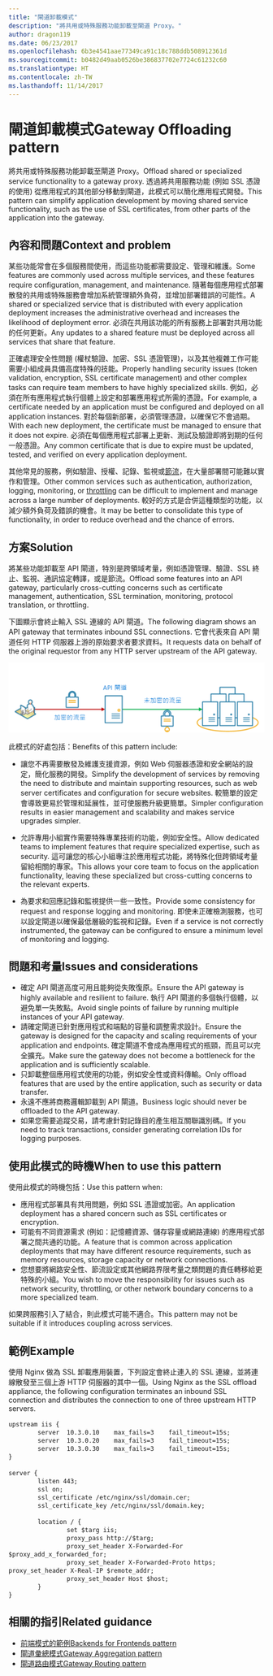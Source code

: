 ```yaml
---
title: "閘道卸載模式"
description: "將共用或特殊服務功能卸載至閘道 Proxy。"
author: dragon119
ms.date: 06/23/2017
ms.openlocfilehash: 6b3e4541aae77349ca91c18c788ddb508912361d
ms.sourcegitcommit: b0482d49aab0526be386837702e7724c61232c60
ms.translationtype: HT
ms.contentlocale: zh-TW
ms.lasthandoff: 11/14/2017
---
```

# <a name="gateway-offloading-pattern"></a><span data-ttu-id="54389-103">閘道卸載模式</span><span class="sxs-lookup"><span data-stu-id="54389-103">Gateway Offloading pattern</span></span>

<span data-ttu-id="54389-104">將共用或特殊服務功能卸載至閘道 Proxy。</span><span class="sxs-lookup"><span data-stu-id="54389-104">Offload shared or specialized service functionality to a gateway proxy.</span></span> <span data-ttu-id="54389-105">透過將共用服務功能 (例如 SSL 憑證的使用) 從應用程式的其他部分移動到閘道，此模式可以簡化應用程式開發。</span><span class="sxs-lookup"><span data-stu-id="54389-105">This pattern can simplify application development by moving shared service functionality, such as the use of SSL certificates, from other parts of the application into the gateway.</span></span>

## <a name="context-and-problem"></a><span data-ttu-id="54389-106">內容和問題</span><span class="sxs-lookup"><span data-stu-id="54389-106">Context and problem</span></span>

<span data-ttu-id="54389-107">某些功能常會在多個服務間使用，而這些功能都需要設定、管理和維護。</span><span class="sxs-lookup"><span data-stu-id="54389-107">Some features are commonly used across multiple services, and these features require configuration, management, and maintenance.</span></span> <span data-ttu-id="54389-108">隨著每個應用程式部署散發的共用或特殊服務會增加系統管理額外負荷，並增加部署錯誤的可能性。</span><span class="sxs-lookup"><span data-stu-id="54389-108">A shared or specialized service that is distributed with every application deployment increases the administrative overhead and increases the likelihood of deployment error.</span></span> <span data-ttu-id="54389-109">必須在共用該功能的所有服務上部署對共用功能的任何更新。</span><span class="sxs-lookup"><span data-stu-id="54389-109">Any updates to a shared feature must be deployed across all services that share that feature.</span></span>

<span data-ttu-id="54389-110">正確處理安全性問題 (權杖驗證、加密、SSL 憑證管理)，以及其他複雜工作可能需要小組成員具備高度特殊的技能。</span><span class="sxs-lookup"><span data-stu-id="54389-110">Properly handling security issues (token validation, encryption, SSL certificate management) and other complex tasks can require team members to have highly specialized skills.</span></span> <span data-ttu-id="54389-111">例如，必須在所有應用程式執行個體上設定和部署應用程式所需的憑證。</span><span class="sxs-lookup"><span data-stu-id="54389-111">For example, a certificate needed by an application must be configured and deployed on all application instances.</span></span> <span data-ttu-id="54389-112">對於每個新部署，必須管理憑證，以確保它不會過期。</span><span class="sxs-lookup"><span data-stu-id="54389-112">With each new deployment, the certificate must be managed to ensure that it does not expire.</span></span> <span data-ttu-id="54389-113">必須在每個應用程式部署上更新、測試及驗證即將到期的任何一般憑證。</span><span class="sxs-lookup"><span data-stu-id="54389-113">Any common certificate that is due to expire must be updated, tested, and verified on every application deployment.</span></span>

<span data-ttu-id="54389-114">其他常見的服務，例如驗證、授權、記錄、監視或[節流](./throttling.md)，在大量部署間可能難以實作和管理。</span><span class="sxs-lookup"><span data-stu-id="54389-114">Other common services such as authentication, authorization, logging, monitoring, or [throttling](./throttling.md) can be difficult to implement and manage across a large number of deployments.</span></span> <span data-ttu-id="54389-115">較好的方式是合併這種類型的功能，以減少額外負荷及錯誤的機會。</span><span class="sxs-lookup"><span data-stu-id="54389-115">It may be better to consolidate this type of functionality, in order to reduce overhead and the chance of errors.</span></span>

## <a name="solution"></a><span data-ttu-id="54389-116">方案</span><span class="sxs-lookup"><span data-stu-id="54389-116">Solution</span></span>

<span data-ttu-id="54389-117">將某些功能卸載至 API 閘道，特別是跨領域考量，例如憑證管理、驗證、SSL 終止、監視、通訊協定轉譯，或是節流。</span><span class="sxs-lookup"><span data-stu-id="54389-117">Offload some features into an API gateway, particularly cross-cutting concerns such as certificate management, authentication, SSL termination, monitoring, protocol translation, or throttling.</span></span> 

<span data-ttu-id="54389-118">下圖顯示會終止輸入 SSL 連線的 API 閘道。</span><span class="sxs-lookup"><span data-stu-id="54389-118">The following diagram shows an API gateway that terminates inbound SSL connections.</span></span> <span data-ttu-id="54389-119">它會代表來自 API 閘道任何 HTTP 伺服器上游的原始要求者要求資料。</span><span class="sxs-lookup"><span data-stu-id="54389-119">It requests data on behalf of the original requestor from any HTTP server upstream of the API gateway.</span></span>

 ![](./_images/gateway-offload.png)
 
<span data-ttu-id="54389-120">此模式的好處包括：</span><span class="sxs-lookup"><span data-stu-id="54389-120">Benefits of this pattern include:</span></span>

- <span data-ttu-id="54389-121">讓您不再需要散發及維護支援資源，例如 Web 伺服器憑證和安全網站的設定，簡化服務的開發。</span><span class="sxs-lookup"><span data-stu-id="54389-121">Simplify the development of services by removing the need to distribute and maintain supporting resources, such as web server certificates and configuration for secure websites.</span></span> <span data-ttu-id="54389-122">較簡單的設定會導致更易於管理和延展性，並可使服務升級更簡單。</span><span class="sxs-lookup"><span data-stu-id="54389-122">Simpler configuration results in easier management and scalability and makes service upgrades simpler.</span></span>

- <span data-ttu-id="54389-123">允許專用小組實作需要特殊專業技術的功能，例如安全性。</span><span class="sxs-lookup"><span data-stu-id="54389-123">Allow dedicated teams to implement features that require specialized expertise, such as security.</span></span> <span data-ttu-id="54389-124">這可讓您的核心小組專注於應用程式功能，將特殊化但跨領域考量留給相關的專家。</span><span class="sxs-lookup"><span data-stu-id="54389-124">This allows your core team to focus on the application functionality, leaving these specialized but cross-cutting concerns to the relevant experts.</span></span>

- <span data-ttu-id="54389-125">為要求和回應記錄和監視提供一些一致性。</span><span class="sxs-lookup"><span data-stu-id="54389-125">Provide some consistency for request and response logging and monitoring.</span></span> <span data-ttu-id="54389-126">即使未正確檢測服務，也可以設定閘道以確保最低層級的監視和記錄。</span><span class="sxs-lookup"><span data-stu-id="54389-126">Even if a service is not correctly instrumented, the gateway can be configured to ensure a minimum level of monitoring and logging.</span></span>

## <a name="issues-and-considerations"></a><span data-ttu-id="54389-127">問題和考量</span><span class="sxs-lookup"><span data-stu-id="54389-127">Issues and considerations</span></span>

- <span data-ttu-id="54389-128">確定 API 閘道高度可用且能夠從失敗復原。</span><span class="sxs-lookup"><span data-stu-id="54389-128">Ensure the API gateway is highly available and resilient to failure.</span></span> <span data-ttu-id="54389-129">執行 API 閘道的多個執行個體，以避免單一失敗點。</span><span class="sxs-lookup"><span data-stu-id="54389-129">Avoid single points of failure by running multiple instances of your API gateway.</span></span> 
- <span data-ttu-id="54389-130">請確定閘道已針對應用程式和端點的容量和調整需求設計。</span><span class="sxs-lookup"><span data-stu-id="54389-130">Ensure the gateway is designed for the capacity and scaling requirements of your application and endpoints.</span></span> <span data-ttu-id="54389-131">確定閘道不會成為應用程式的瓶頸，而且可以完全擴充。</span><span class="sxs-lookup"><span data-stu-id="54389-131">Make sure the gateway does not become a bottleneck for the application and is sufficiently scalable.</span></span>
- <span data-ttu-id="54389-132">只卸載整個應用程式使用的功能，例如安全性或資料傳輸。</span><span class="sxs-lookup"><span data-stu-id="54389-132">Only offload features that are used by the entire application, such as security or data transfer.</span></span>
- <span data-ttu-id="54389-133">永遠不應將商務邏輯卸載到 API 閘道。</span><span class="sxs-lookup"><span data-stu-id="54389-133">Business logic should never be offloaded to the API gateway.</span></span> 
- <span data-ttu-id="54389-134">如果您需要追蹤交易，請考慮針對記錄目的產生相互關聯識別碼。</span><span class="sxs-lookup"><span data-stu-id="54389-134">If you need to track transactions, consider generating correlation IDs for logging purposes.</span></span>

## <a name="when-to-use-this-pattern"></a><span data-ttu-id="54389-135">使用此模式的時機</span><span class="sxs-lookup"><span data-stu-id="54389-135">When to use this pattern</span></span>

<span data-ttu-id="54389-136">使用此模式的時機包括：</span><span class="sxs-lookup"><span data-stu-id="54389-136">Use this pattern when:</span></span>

- <span data-ttu-id="54389-137">應用程式部署具有共用問題，例如 SSL 憑證或加密。</span><span class="sxs-lookup"><span data-stu-id="54389-137">An application deployment has a shared concern such as SSL certificates or encryption.</span></span>
- <span data-ttu-id="54389-138">可能有不同資源需求 (例如：記憶體資源、儲存容量或網路連線) 的應用程式部署之間共通的功能。</span><span class="sxs-lookup"><span data-stu-id="54389-138">A feature that is common across application deployments that may have different resource requirements, such as memory resources, storage capacity or network connections.</span></span>
- <span data-ttu-id="54389-139">您想要將網路安全性、節流設定或其他網路界限考量之類問題的責任轉移給更特殊的小組。</span><span class="sxs-lookup"><span data-stu-id="54389-139">You wish to move the responsibility for issues such as network security, throttling, or other network boundary concerns to a more specialized team.</span></span>

<span data-ttu-id="54389-140">如果跨服務引入了結合，則此模式可能不適合。</span><span class="sxs-lookup"><span data-stu-id="54389-140">This pattern may not be suitable if it introduces coupling across services.</span></span>

## <a name="example"></a><span data-ttu-id="54389-141">範例</span><span class="sxs-lookup"><span data-stu-id="54389-141">Example</span></span>

<span data-ttu-id="54389-142">使用 Nginx 做為 SSL 卸載應用裝置，下列設定會終止連入的 SSL 連線，並將連線散發至三個上游 HTTP 伺服器的其中一個。</span><span class="sxs-lookup"><span data-stu-id="54389-142">Using Nginx as the SSL offload appliance, the following configuration terminates an inbound SSL connection and distributes the connection to one of three upstream HTTP servers.</span></span>

```
upstream iis {
        server  10.3.0.10    max_fails=3    fail_timeout=15s;
        server  10.3.0.20    max_fails=3    fail_timeout=15s;
        server  10.3.0.30    max_fails=3    fail_timeout=15s;
}

server {
        listen 443;
        ssl on;
        ssl_certificate /etc/nginx/ssl/domain.cer;
        ssl_certificate_key /etc/nginx/ssl/domain.key;

        location / {
                set $targ iis;
                proxy_pass http://$targ;
                proxy_set_header X-Forwarded-For $proxy_add_x_forwarded_for;
                proxy_set_header X-Forwarded-Proto https;
proxy_set_header X-Real-IP $remote_addr;
                proxy_set_header Host $host;
        }
}
```

## <a name="related-guidance"></a><span data-ttu-id="54389-143">相關的指引</span><span class="sxs-lookup"><span data-stu-id="54389-143">Related guidance</span></span>

- [<span data-ttu-id="54389-144">前端模式的範例</span><span class="sxs-lookup"><span data-stu-id="54389-144">Backends for Frontends pattern</span></span>](./backends-for-frontends.md)
- [<span data-ttu-id="54389-145">閘道彙總模式</span><span class="sxs-lookup"><span data-stu-id="54389-145">Gateway Aggregation pattern</span></span>](./gateway-aggregation.md)
- [<span data-ttu-id="54389-146">閘道路由模式</span><span class="sxs-lookup"><span data-stu-id="54389-146">Gateway Routing pattern</span></span>](./gateway-routing.md)

